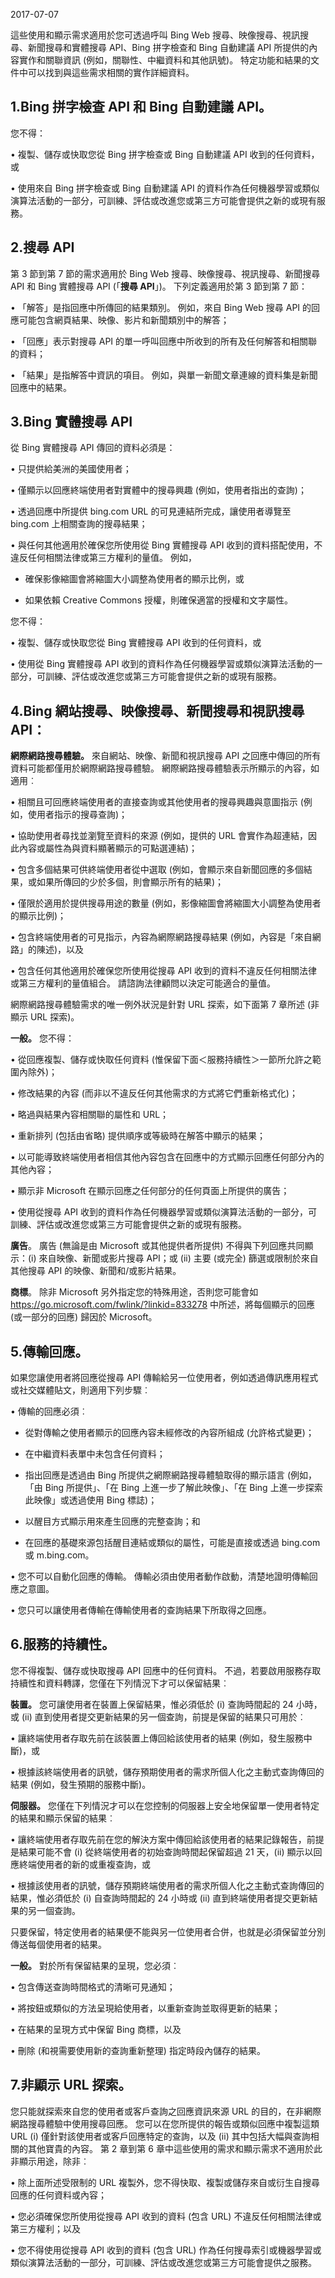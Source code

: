 2017-07-07

這些使用和顯示需求適用於您可透過呼叫 Bing Web 搜尋、映像搜尋、視訊搜尋、新聞搜尋和實體搜尋 API、Bing 拼字檢查和 Bing 自動建議 API 所提供的內容實作和關聯資訊 (例如，關聯性、中繼資料和其他訊號)。 特定功能和結果的文件中可以找到與這些需求相關的實作詳細資料。

## <a name="1-bing-spell-check-api-and-bing-autosuggest-api"></a>1.Bing 拼字檢查 API 和 Bing 自動建議 API。

您不得：

•   複製、儲存或快取您從 Bing 拼字檢查或 Bing 自動建議 API 收到的任何資料，或 
  
•   使用來自 Bing 拼字檢查或 Bing 自動建議 API 的資料作為任何機器學習或類似演算法活動的一部分，可訓練、評估或改進您或第三方可能會提供之新的或現有服務。

## <a name="2-search-apis"></a>2.搜尋 API

第 3 節到第 7 節的需求適用於 Bing Web 搜尋、映像搜尋、視訊搜尋、新聞搜尋 API 和 Bing 實體搜尋 API (「**搜尋 API**」)。 下列定義適用於第 3 節到第 7 節：

•   「解答」是指回應中所傳回的結果類別。 例如，來自 Bing Web 搜尋 API 的回應可能包含網頁結果、映像、影片和新聞類別中的解答；  
  
•   「回應」表示對搜尋 API 的單一呼叫回應中所收到的所有及任何解答和相關聯的資料；  
  
•   「結果」是指解答中資訊的項目。 例如，與單一新聞文章連線的資料集是新聞回應中的結果。

## <a name="3-bing-entity-search-api"></a>3.Bing 實體搜尋 API

從 Bing 實體搜尋 API 傳回的資料必須是：

•   只提供給美洲的美國使用者；  

•   僅顯示以回應終端使用者對實體中的搜尋興趣 (例如，使用者指出的查詢)；  
  
•   透過回應中所提供 bing.com URL 的可見連結所完成，讓使用者導覽至 bing.com 上相關查詢的搜尋結果；  
  
•   與任何其他適用於確保您所使用從 Bing 實體搜尋 API 收到的資料搭配使用，不違反任何相關法律或第三方權利的量值。 例如，  
  
  - 確保影像縮圖會將縮圖大小調整為使用者的顯示比例，或  
    
  - 如果依賴 Creative Commons 授權，則確保適當的授權和文字屬性。

您不得：

•   複製、儲存或快取您從 Bing 實體搜尋 API 收到的任何資料，或  
  
•   使用從 Bing 實體搜尋 API 收到的資料作為任何機器學習或類似演算法活動的一部分，可訓練、評估或改進您或第三方可能會提供之新的或現有服務。

## <a name="4-bing-web-search-image-search-news-search-and-video-search-apis"></a>4.Bing 網站搜尋、映像搜尋、新聞搜尋和視訊搜尋 API：

**網際網路搜尋體驗。** 來自網站、映像、新聞和視訊搜尋 API 之回應中傳回的所有資料可能都僅用於網際網路搜尋體驗。 網際網路搜尋體驗表示所顯示的內容，如適用︰

•   相關且可回應終端使用者的直接查詢或其他使用者的搜尋興趣與意圖指示 (例如，使用者指示的搜尋查詢)；  
  
•   協助使用者尋找並瀏覽至資料的來源 (例如，提供的 URL 會實作為超連結，因此內容或屬性為與資料顯著顯示的可點選連結)；  
  
•   包含多個結果可供終端使用者從中選取 (例如，會顯示來自新聞回應的多個結果，或如果所傳回的少於多個，則會顯示所有的結果)；  
  
•   僅限於適用於提供搜尋用途的數量 (例如，影像縮圖會將縮圖大小調整為使用者的顯示比例)；  
  
•   包含終端使用者的可見指示，內容為網際網路搜尋結果 (例如，內容是「來自網路」的陳述)，以及  
  
•   包含任何其他適用於確保您所使用從搜尋 API 收到的資料不違反任何相關法律或第三方權利的量值組合。 請諮詢法律顧問以決定可能適合的量值。

網際網路搜尋體驗需求的唯一例外狀況是針對 URL 探索，如下面第 7 章所述 (非顯示 URL 探索)。

**一般。** 您不得： 

•   從回應複製、儲存或快取任何資料 (惟保留下面＜服務持續性＞一節所允許之範圍內除外)；  
  
•   修改結果的內容 (而非以不違反任何其他需求的方式將它們重新格式化)；  
  
•   略過與結果內容相關聯的屬性和 URL；  
  
•   重新排列 (包括由省略) 提供順序或等級時在解答中顯示的結果；  
  
•   以可能導致終端使用者相信其他內容包含在回應中的方式顯示回應任何部分內的其他內容；  
  
•   顯示非 Microsoft 在顯示回應之任何部分的任何頁面上所提供的廣告；  
  
•   使用從搜尋 API 收到的資料作為任何機器學習或類似演算法活動的一部分，可訓練、評估或改進您或第三方可能會提供之新的或現有服務。

**廣告**。 廣告 (無論是由 Microsoft 或其他提供者所提供) 不得與下列回應共同顯示：(i) 來自映像、新聞或影片搜尋 API；或 (ii) 主要 (或完全) 篩選或限制於來自其他搜尋 API 的映像、新聞和/或影片結果。

**商標**。 除非 Microsoft 另外指定您的特殊用途，否則您可能會如 https://go.microsoft.com/fwlink/?linkid=833278 中所述，將每個顯示的回應 (或一部分的回應) 歸因於 Microsoft。

## <a name="5-transferring-responses"></a>5.傳輸回應。

如果您讓使用者將回應從搜尋 API 傳輸給另一位使用者，例如透過傳訊應用程式或社交媒體貼文，則適用下列步驟︰

•   傳輸的回應必須︰  
  
  - 從對傳輸之使用者顯示的回應內容未經修改的內容所組成 (允許格式變更)；  
    
  - 在中繼資料表單中未包含任何資料；  
    
  - 指出回應是透過由 Bing 所提供之網際網路搜尋體驗取得的顯示語言 (例如，「由 Bing 所提供」、「在 Bing 上進一步了解此映像」、「在 Bing 上進一步探索此映像」或透過使用 Bing 標誌)；  
    
  - 以醒目方式顯示用來產生回應的完整查詢；和  
    
  - 在回應的基礎來源包括醒目連結或類似的屬性，可能是直接或透過 bing.com 或 m.bing.com。  
    
•   您不可以自動化回應的傳輸。 傳輸必須由使用者動作啟動，清楚地證明傳輸回應之意圖。  
  
•   您只可以讓使用者傳輸在傳輸使用者的查詢結果下所取得之回應。

## <a name="6-continuity-of-service"></a>6.服務的持續性。

您不得複製、儲存或快取搜尋 API 回應中的任何資料。 不過，若要啟用服務存取持續性和資料轉譯，您僅在下列情況下才可以保留結果︰

**裝置。** 您可讓使用者在裝置上保留結果，惟必須低於 (i) 查詢時間起的 24 小時，或 (ii) 直到使用者提交更新結果的另一個查詢，前提是保留的結果只可用於︰

•   讓終端使用者存取先前在該裝置上傳回給該使用者的結果 (例如，發生服務中斷)，或  
  
•   根據該終端使用者的訊號，儲存預期使用者的需求所個人化之主動式查詢傳回的結果 (例如，發生預期的服務中斷)。

**伺服器。** 您僅在下列情況才可以在您控制的伺服器上安全地保留單一使用者特定的結果和顯示保留的結果︰

•   讓終端使用者存取先前在您的解決方案中傳回給該使用者的結果記錄報告，前提是結果可能不會 (i) 從終端使用者的初始查詢時間起保留超過 21 天，(ii) 顯示以回應終端使用者的新的或重複查詢，或  
  
•   根據該使用者的訊號，儲存預期終端使用者的需求所個人化之主動式查詢傳回的結果，惟必須低於 (i) 自查詢時間起的 24 小時或 (ii) 直到終端使用者提交更新結果的另一個查詢。

只要保留，特定使用者的結果便不能與另一位使用者合併，也就是必須保留並分別傳送每個使用者的結果。

**一般。** 對於所有保留結果的呈現，您必須︰

•   包含傳送查詢時間格式的清晰可見通知；  
  
•   將按鈕或類似的方法呈現給使用者，以重新查詢並取得更新的結果；  
  
•   在結果的呈現方式中保留 Bing 商標，以及  
  
•   刪除 (和視需要使用新的查詢重新整理) 指定時段內儲存的結果。

## <a name="7-non-display-url-discovery"></a>7.非顯示 URL 探索。

您只能就探索來自您的使用者或客戶查詢之回應資訊來源 URL 的目的，在非網際網路搜尋體驗中使用搜尋回應。 您可以在您所提供的報告或類似回應中複製這類 URL (i) 僅針對該使用者或客戶回應特定的查詢，以及 (ii) 其中包括大幅與查詢相關的其他寶貴的內容。 第 2 章到第 6 章中這些使用的需求和顯示需求不適用於此非顯示用途，除非︰ 

•   除上面所述受限制的 URL 複製外，您不得快取、複製或儲存來自或衍生自搜尋回應的任何資料或內容；  
  
•   您必須確保您所使用從搜尋 API 收到的資料 (包含 URL) 不違反任何相關法律或第三方權利；以及  
  
•   您不得使用從搜尋 API 收到的資料 (包含 URL) 作為任何搜尋索引或機器學習或類似演算法活動的一部分，可訓練、評估或改進您或第三方可能會提供之服務。

